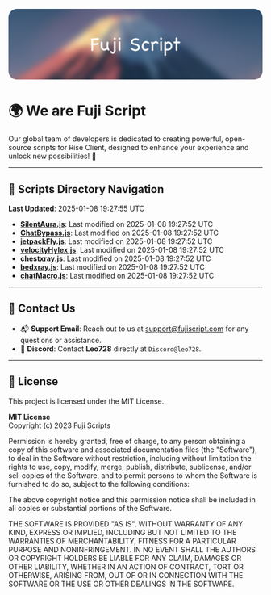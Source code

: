 ![Banner](.github/b.webp)

# 🌍 **We are Fuji Script**

Our global team of developers is dedicated to creating powerful, open-source scripts for Rise Client, designed to enhance your experience and unlock new possibilities! 🌟

---
<!-- SCRIPTS_NAVIGATION_START -->
## 📂 **Scripts Directory Navigation**

**Last Updated**: 2025-01-08 19:27:55 UTC

- **[SilentAura.js](scripts/SilentAura.js)**: Last modified on 2025-01-08 19:27:52 UTC
- **[ChatBypass.js](scripts/ChatBypass.js)**: Last modified on 2025-01-08 19:27:52 UTC
- **[jetpackFly.js](scripts/jetpackFly.js)**: Last modified on 2025-01-08 19:27:52 UTC
- **[velocityHylex.js](scripts/velocityHylex.js)**: Last modified on 2025-01-08 19:27:52 UTC
- **[chestxray.js](scripts/chestxray.js)**: Last modified on 2025-01-08 19:27:52 UTC
- **[bedxray.js](scripts/bedxray.js)**: Last modified on 2025-01-08 19:27:52 UTC
- **[chatMacro.js](scripts/chatMacro.js)**: Last modified on 2025-01-08 19:27:52 UTC

<!-- SCRIPTS_NAVIGATION_END -->

---

## 💬 **Contact Us**  
- 📬 **Support Email**: Reach out to us at [support@fujiscript.com](mailto:support@fujiscript.com) for any questions or assistance.  
- 💬 **Discord**: Contact **Leo728** directly at `Discord@leo728`.

---

## 📜 **License**

This project is licensed under the MIT License.  

**MIT License**  
Copyright (c) 2023 Fuji Scripts  

Permission is hereby granted, free of charge, to any person obtaining a copy of this software and associated documentation files (the "Software"), to deal in the Software without restriction, including without limitation the rights to use, copy, modify, merge, publish, distribute, sublicense, and/or sell copies of the Software, and to permit persons to whom the Software is furnished to do so, subject to the following conditions:  

The above copyright notice and this permission notice shall be included in all copies or substantial portions of the Software.  

THE SOFTWARE IS PROVIDED "AS IS", WITHOUT WARRANTY OF ANY KIND, EXPRESS OR IMPLIED, INCLUDING BUT NOT LIMITED TO THE WARRANTIES OF MERCHANTABILITY, FITNESS FOR A PARTICULAR PURPOSE AND NONINFRINGEMENT. IN NO EVENT SHALL THE AUTHORS OR COPYRIGHT HOLDERS BE LIABLE FOR ANY CLAIM, DAMAGES OR OTHER LIABILITY, WHETHER IN AN ACTION OF CONTRACT, TORT OR OTHERWISE, ARISING FROM, OUT OF OR IN CONNECTION WITH THE SOFTWARE OR THE USE OR OTHER DEALINGS IN THE SOFTWARE.  
